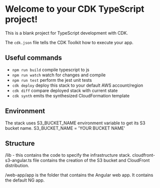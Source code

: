 # Welcome to your CDK TypeScript project!

This is a blank project for TypeScript development with CDK.

The `cdk.json` file tells the CDK Toolkit how to execute your app.

## Useful commands

 * `npm run build`   compile typescript to js
 * `npm run watch`   watch for changes and compile
 * `npm run test`    perform the jest unit tests
 * `cdk deploy`      deploy this stack to your default AWS account/region
 * `cdk diff`        compare deployed stack with current state
 * `cdk synth`       emits the synthesized CloudFormation template

## Environment
The stack uses S3_BUCKET_NAME environment variable to get its S3 bucket name.
S3_BUCKET_NAME = 'YOUR BUCKET NAME'

## Structure
/lib - this contains the code to specify the infrastructure stack. cloudfront-s3-angular.ts file contains the creation of the S3 bucket and CloudFront distribution.

/web-app/app is the folder that contains the Angular web app. It contains the default NG app.

